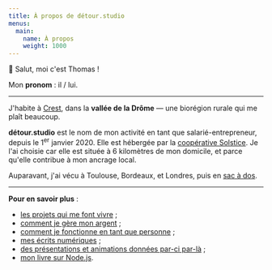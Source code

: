 ```yaml
---
title: À propos de détour.studio
menus:
  main:
    name: À propos
    weight: 1000
---
```


👋 Salut, moi c'est Thomas !

Mon **pronom** : il / lui.

---

J'habite à [Crest], dans la **vallée de la Drôme** — une biorégion rurale qui me plaît beaucoup.

**détour.studio** est le nom de mon activité en tant que salarié-entrepreneur, depuis le 1<sup>er</sup> janvier 2020.
Elle est hébergée par la [coopérative Solstice][Solstice].
Je l'ai choisie car elle est située à 6 kilomètres de mon domicile,
et parce qu'elle contribue à mon ancrage local.

Auparavant, j'ai vécu à Toulouse, Bordeaux, et Londres, puis en [sac à dos][itinérance].

---

**Pour en savoir plus** :

- [les projets qui me font vivre](/#développement-web) ;
- [comment je gère mon argent](/money/) ;
- [comment je fonctionne en tant que personne](/user-manual/) ;
- [mes écrits numériques](https://oncletom.io) ;
- [des présentations et animations données par-ci par-là](https://oncletom.io/talks/) ;
- [mon livre sur Node.js](https://oncletom.io/node.js/).

[Crest]: https://www.openstreetmap.org/node/26694320#map=13/44.7283/5.0237
[Solstice]: https://solstice.coop
[itinérance]: https://estcequecestdutravail.xyz
